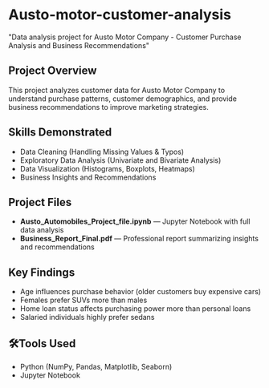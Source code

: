 # Austo-motor-customer-analysis
"Data analysis project for Austo Motor Company - Customer Purchase Analysis and Business Recommendations"
## Project Overview
This project analyzes customer data for Austo Motor Company to understand purchase patterns, customer demographics, and provide business recommendations to improve marketing strategies.

## Skills Demonstrated
- Data Cleaning (Handling Missing Values & Typos)
- Exploratory Data Analysis (Univariate and Bivariate Analysis)
- Data Visualization (Histograms, Boxplots, Heatmaps)
- Business Insights and Recommendations

## Project Files
- **Austo_Automobiles_Project_file.ipynb** — Jupyter Notebook with full data analysis
- **Business_Report_Final.pdf** — Professional report summarizing insights and recommendations

## Key Findings
- Age influences purchase behavior (older customers buy expensive cars)
- Females prefer SUVs more than males
- Home loan status affects purchasing power more than personal loans
- Salaried individuals highly prefer sedans

## 🛠Tools Used
- Python (NumPy, Pandas, Matplotlib, Seaborn)
- Jupyter Notebook
